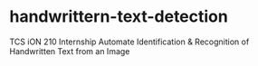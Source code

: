 # handwrittern-text-detection
TCS iON 210 Internship
Automate Identification &amp; Recognition of Handwritten Text from an Image
